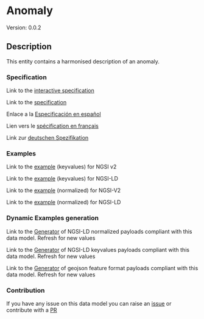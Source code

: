 # Anomaly
Version: 0.0.2

## Description 

This entity contains a harmonised description of an anomaly.
### Specification

Link to the [interactive specification](https://swagger.lab.fiware.org/?url=https://github.com/smart-data-models/dataModel.Alert/blob/master/Anomaly/swagger.yaml)

Link to the [specification](https://github.com/smart-data-models/dataModel.Alert/blob/master/Anomaly/doc/spec.md)

Enlace a la [Especificación en español](https://github.com/smart-data-models/dataModel.Alert/blob/master/Anomaly/doc/spec_ES.md)

Lien vers le [spécification en français](https://github.com/smart-data-models/dataModel.Alert/blob/master/Anomaly/doc/spec_FR.md)

Link zur [deutschen Spezifikation](https://github.com/smart-data-models/dataModel.Alert/blob/master/Anomaly/doc/spec_DE.md)
### Examples

Link to the [example](https://github.com/smart-data-models/dataModel.Alert/blob/master/Anomaly/examples/example.json) (keyvalues) for NGSI v2

Link to the [example](https://github.com/smart-data-models/dataModel.Alert/blob/master/Anomaly/examples/example.jsonld) (keyvalues) for NGSI-LD

Link to the [example](https://github.com/smart-data-models/dataModel.Alert/blob/master/Anomaly/examples/example-normalized.json) (normalized) for NGSI-V2

Link to the [example](https://github.com/smart-data-models/dataModel.Alert/blob/master/Anomaly/examples/example-normalized.jsonld) (normalized) for NGSI-LD
### Dynamic Examples generation

Link to the [Generator](https://smartdatamodels.org/extra/ngsi-ld_generator.php?schemaUrl=https://raw.githubusercontent.com/smart-data-models/dataModel.Alert/master/Anomaly/schema.json&email=info@smartdatamodels.org) of NGSI-LD normalized payloads compliant with this data model. Refresh for new values

Link to the [Generator](https://smartdatamodels.org/extra/ngsi-ld_generator_keyvalues.php?schemaUrl=https://raw.githubusercontent.com/smart-data-models/dataModel.Alert/master/Anomaly/schema.json&email=info@smartdatamodels.org) of NGSI-LD keyvalues payloads compliant with this data model. Refresh for new values

Link to the [Generator](https://smartdatamodels.org/extra/geojson_features_generator_v1.0.php?schemaUrl=https://raw.githubusercontent.com/smart-data-models/dataModel.Alert/master/Anomaly/schema.json&email=info@smartdatamodels.org) of geojson feature format payloads compliant with this data model. Refresh for new values
### Contribution

 If you have any issue on this data model you can raise an [issue](https://github.com/smart-data-models/dataModel.Alert/issues)  or contribute with a [PR](https://github.com/smart-data-models/dataModel.Alert/pulls)